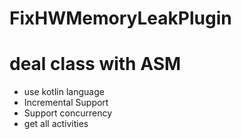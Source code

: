 # FixHWMemoryLeakPlugin
# deal class with ASM 
 * use kotlin language
 * Incremental Support
 * Support concurrency
 * get all activities